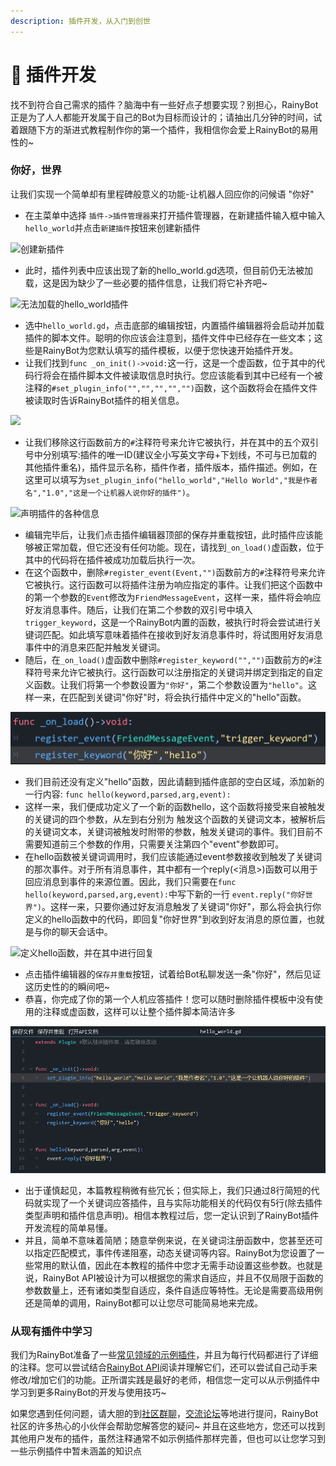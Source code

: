 ```yaml
---
description: 插件开发，从入门到创世
---
```


# 🔮 插件开发

找不到符合自己需求的插件？脑海中有一些好点子想要实现？别担心，RainyBot正是为了人人都能开发属于自己的Bot为目标而设计的；请抽出几分钟的时间，试着跟随下方的渐进式教程制作你的第一个插件，我相信你会爱上RainyBot的易用性的\~

### 你好，世界

让我们实现一个简单却有里程碑般意义的功能-让机器人回应你的问候语 "你好"

* &#x20;在主菜单中选择 `插件->插件管理器`来打开插件管理器，在新建插件输入框中输入`hello_world`并点击`新建插件`按钮来创建新插件

![创建新插件](../../.gitbook/assets/hello\_world\_create.png)

* 此时，插件列表中应该出现了新的hello\_world.gd选项，但目前仍无法被加载，这是因为缺少了一些必要的插件信息，让我们将它补齐吧\~

![无法加载的hello\_world插件](../../.gitbook/assets/hello\_world\_created.png)

* 选中`hello_world.gd`，点击底部的编辑按钮，内置插件编辑器将会启动并加载插件的脚本文件。聪明的你应该会注意到，插件文件中已经存在一些文本；这些是RainyBot为您默认填写的插件模板，以便于您快速开始插件开发。
* 让我们找到`func _on_init()->void:`这一行，这是一个虚函数，位于其中的代码行将会在插件脚本文件被读取信息时执行。您应该能看到其中已经有一个被注释的`#set_plugin_info("","","","","")`函数，这个函数将会在插件文件被读取时告诉RainyBot插件的相关信息。

![](../../.gitbook/assets/set\_plugin\_info.png)

* 让我们移除这行函数前方的`#`注释符号来允许它被执行，并在其中的五个双引号中分别填写:插件的唯一ID(建议全小写英文字母+下划线，不可与已加载的其他插件重名)，插件显示名称，插件作者，插件版本，插件描述。例如，在这里可以填写为`set_plugin_info("hello_world","Hello World","我是作者名","1.0","这是一个让机器人说你好的插件")`。

![声明插件的各种信息](../../.gitbook/assets/set\_plugin\_info\_uncomment.png)

* 编辑完毕后，让我们点击插件编辑器顶部的保存并重载按钮，此时插件应该能够被正常加载，但它还没有任何功能。现在，请找到`_on_load()`虚函数，位于其中的代码将在插件被成功加载后执行一次。
* 在这个函数中，删除`#register_event(Event,"")`函数前方的`#`注释符号来允许它被执行。这行函数可以将插件注册为响应指定的事件。让我们把这个函数中的第一个参数的`Event`修改为`FriendMessageEvent`，这样一来，插件将会响应好友消息事件。随后，让我们在第二个参数的双引号中填入`trigger_keyword`，这是一个RainyBot内置的函数，被执行时将会尝试进行关键词匹配。如此填写意味着插件在接收到好友消息事件时，将试图用好友消息事件中的消息来匹配并触发关键词。
* 随后，在`_on_load()`虚函数中删除`#register_keyword("","")`函数前方的`#`注释符号来允许它被执行。这行函数可以注册指定的关键词并绑定到指定的自定义函数。让我们将第一个参数设置为`"你好"`，第二个参数设置为`"hello"`。这样一来，在匹配到关键词"你好"时，将会执行插件中定义的"hello"函数。

![在插件加载完毕时，注册好友消息事件用于匹配关键词，注册"你好"关键词绑定到"hello"函数](../../.gitbook/assets/registers.png)

* 我们目前还没有定义"hello"函数，因此请翻到插件底部的空白区域，添加新的一行内容: `func hello(keyword,parsed,arg,event):`
* 这样一来，我们便成功定义了一个新的函数hello，这个函数将接受来自被触发的关键词的四个参数，从左到右分别为 触发这个函数的关键词文本，被解析后的关键词文本，关键词被触发时附带的参数，触发关键词的事件。我们目前不需要知道前三个参数的作用，只需要关注第四个"event"参数即可。
* 在hello函数被关键词调用时，我们应该能通过event参数接收到触发了关键词的那次事件。对于所有消息事件，其中都有一个reply(<消息>)函数可以用于回应消息到事件的来源位置。因此，我们只需要在`func hello(keyword,parsed,arg,event):`中写下新的一行 `event.reply("你好世界")`。这样一来，只要你通过好友消息触发了关键词"你好"，那么将会执行你定义的hello函数中的代码，即回复"你好世界"到收到好友消息的原位置，也就是与你的聊天会话中。

![定义hello函数，并在其中进行回复](../../.gitbook/assets/hello\_world.png)

* 点击插件编辑器的`保存并重载`按钮，试着给Bot私聊发送一条"你好"，然后见证这历史性的的瞬间吧\~
* 恭喜，你完成了你的第一个人机应答插件！您可以随时删除插件模板中没有使用的注释或虚函数，这样可以让整个插件脚本简洁许多

![最终成品](../../.gitbook/assets/final.png)

* 出于谨慎起见，本篇教程稍微有些冗长；但实际上，我们只通过8行简短的代码就实现了一个关键词应答插件，且与实际功能相关的代码仅有5行(除去插件类型声明和插件信息声明)。相信本教程过后，您一定认识到了RainyBot插件开发流程的简单易懂。
* 并且，简单不意味着简陋；随意举例来说，在关键词注册函数中，您甚至还可以指定匹配模式，事件传递阻塞，动态关键词等内容。RainyBot为您设置了一些常用的默认值，因此在本教程的插件中您才无需手动设置这些参数。也就是说，RainyBot API被设计为可以根据您的需求自适应，并且不仅局限于函数的参数数量上，还有诸如类型自适应，条件自适应等特性。无论是需要高级用例还是简单的调用，RainyBot都可以让您尽可能简易地来完成。

### 从现有插件中学习

我们为RainyBot准备了一些[常见领域的示例插件](https://github.com/Xwdit/RainyBot-Docs/tree/main/examples)，并且为每行代码都进行了详细的注释。您可以尝试结合[RainyBot API](https://docs.rainybot.dev/readme/api)阅读并理解它们，还可以尝试自己动手来修改/增加它们的功能。正所谓实践是最好的老师，相信您一定可以从示例插件中学习到更多RainyBot的开发与使用技巧\~

如果您遇到任何问题，请大胆的到[社区群聊](https://qm.qq.com/cgi-bin/qm/qr?k=1nKmcY2qdc-q2Q8BYkn1MyhHrfc3oZ58\&jump\_from=webapi)，[交流论坛](https://godoter.cn/t/rainybot)等地进行提问，RainyBot社区的许多热心的小伙伴会帮助您解答您的疑问\~ 并且在这些地方，您还可以找到其他用户发布的插件，虽然注释通常不如示例插件那样完善，但也可以让您学习到一些示例插件中暂未涵盖的知识点
